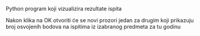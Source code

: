 Python program koji vizualizira rezultate ispita

Nakon klika na OK otvoriti će se novi prozori jedan za drugim koji prikazuju broj osvojenih bodova na ispitima iz izabranog predmeta za tu godinu
